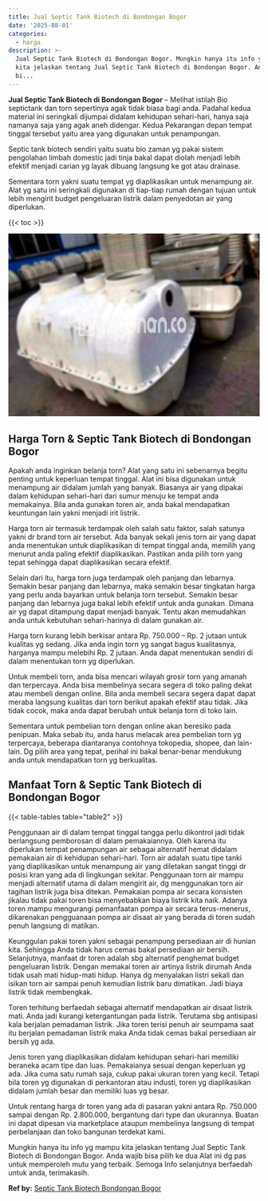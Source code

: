 ```yaml
---
title: Jual Septic Tank Biotech di Bondongan Bogor
date: '2025-08-01'
categories:
  - harga
description: >-
  Jual Septic Tank Biotech di Bondongan Bogor. Mungkin hanya itu info yg mampu
  kita jelaskan tentang Jual Septic Tank Biotech di Bondongan Bogor. Anda wajib
  bi...
---
```


**Jual Septic Tank Biotech di Bondongan Bogor** – Melihat istilah Bio septictank dan torn sepertinya agak tidak biasa bagi anda. Padahal kedua material ini seringkali dijumpai didalam kehidupan sehari-hari, hanya saja namanya saja yang agak aneh didengar. Kedua Pekarangan depan tempat tinggal tersebut yaitu area yang digunakan untuk penampungan.

Septic tank biotech sendiri yaitu suatu bio zaman yg pakai sistem pengolahan limbah domestic jadi tinja bakal dapat diolah menjadi lebih efektif menjadi carian yg layak dibuang langsung ke got atau drainase.

Sementara torn yakni suatu tempat yg diaplikasikan untuk menampung air. Alat yg satu ini seringkali digunakan di tiap-tiap rumah dengan tujuan untuk lebih mengirit budget pengeluaran listrik dalam penyedotan air yang diperlukan.

{{< toc >}}

![Jual Septic Tank Biotech di Bondongan Bogor](/images/jual-bio-septictank-34.png)

## Harga Torn & Septic Tank Biotech di Bondongan Bogor

Apakah anda inginkan belanja torn? Alat yang satu ini sebenarnya begitu penting untuk keperluan tempat tinggal. Alat ini bisa digunakan untuk menampung air didalam jumlah yang banyak. Biasanya air yang dipakai dalam kehidupan sehari-hari dari sumur menuju ke tempat anda memakainya. Bila anda gunakan toren air, anda bakal mendapatkan keuntungan lain yakni menjadi irit listrik.

Harga torn air termasuk terdampak oleh salah satu faktor, salah satunya yakni dr brand torn air tersebut. Ada banyak sekali jenis torn air yang dapat anda menentukan untuk diaplikasikan di tempat tinggal anda, memilih yang menurut anda paling efektif diaplikasikan. Pastikan anda pilih torn yang tepat sehingga dapat diaplikasikan secara efektif.

Selain dari itu, harga torn juga terdampak oleh panjang dan lebarnya. Semakin besar panjang dan lebarnya, maka semakin besar tingkatan harga yang perlu anda bayarkan untuk belanja torn tersebut. Semakin besar panjang dan lebarnya juga bakal lebih efektif untuk anda gunakan. Dimana air yg dapat ditampung dapat menjadi banyak. Tentu akan memudahkan anda untuk kebutuhan sehari-harinya di dalam gunakan air.

Harga torn kurang lebih berkisar antara Rp. 750.000 – Rp. 2 jutaan untuk kualitas yg sedang. Jika anda ingin torn yg sangat bagus kualitasnya, harganya mampu melebihi Rp. 2 jutaan. Anda dapat menentukan sendiri di dalam menentukan torn yg diperlukan.

Untuk membeli torn, anda bisa mencari wilayah grosir torn yang amanah dan terpercaya. Anda bisa membelinya secara segera di toko paling dekat atau membeli dengan online. Bila anda membeli secara segera dapat dapat meraba langsung kualitas dari torn berikut apakah efektif atau tidak. Jika tidak cocok, maka anda dapat berubah untuk belanja torn di toko lain.

Sementara untuk pembelian torn dengan online akan beresiko pada penipuan. Maka sebab itu, anda harus melacak area pembelian torn yg terpercaya, beberapa diantaranya contohnya tokopedia, shopee, dan lain-lain. Dg pilih area yang tepat, perihal ini bakal benar-benar mendukung anda untuk mendapatkan torn yg berkualitas.

## Manfaat Torn & Septic Tank Biotech di Bondongan Bogor

{{< table-tables table="table2" >}}

Penggunaan air di dalam tempat tinggal tangga perlu dikontrol jadi tidak berlangsung pemborosan di dalam pemakaiannya. Oleh karena itu diperlukan tempat penampungan air sebagai alternatif hemat didalam pemakaian air di kehidupan sehari-hari. Torn air adalah suatu tipe tanki yang diaplikasikan untuk menampung air yang diletakan sangat tinggi dr posisi kran yang ada di lingkungan sekitar. Penggunaan torn air mampu menjadi alternatif utama di dalam mengirit air, dg menggunakan torn air tagihan listrik juga bisa ditekan. Pemakaian pompa air secara konsisten jikalau tidak pakai toren bisa menyebabkan biaya listrik kita naik. Adanya toren mampu mengurangi pemanfaatan pompa air secara terus-menerus, dikarenakan pengguanaan pompa air disaat air yang berada di toren sudah penuh langsung di matikan.

Keunggulan pakai toren yakni sebagai penampung persediaan air di hunian kita. Sehingga Anda tidak harus cemas bakal persediaan air bersih. Selanjutnya, manfaat dr toren adalah sbg alternatif penghemat budget pengeluaran listrik. Dengan memakai toren air artinya listrik dirumah Anda tidak usah mati hidup-mati hidup. Hanya dg menyalakan listri sekali dan isikan torn air sampai penuh kemudian listrik baru dimatikan. Jadi biaya listrik tidak membengkak.

Toren terhitung berfaedah sebagai alternatif mendapatkan air disaat listrik mati. Anda jadi kurangi ketergantungan pada listrik. Terutama sbg antisipasi kala berjalan pemadaman listrik. Jika toren terisi penuh air seumpama saat itu berjalan pemadaman listrik maka Anda tidak cemas bakal persediaan air bersih yg ada.

Jenis toren yang diaplikasikan didalam kehidupan sehari-hari memiliki beraneka acam tipe dan luas. Pemakaianya sesuai dengan keperluan yg ada. Jika cuma satu rumah saja, cukup pakai ukuran toren yang kecil. Tetapi bila toren yg digunakan di perkantoran atau industi, toren yg diaplikasikan didalam jumlah besar dan memiliki luas yg besar.

Untuk rentang harga dr toren yang ada di pasaran yakni antara Rp. 750.000 sampai dengan Rp. 2.800.000, bergantung dari type dan ukurannya. Buatan ini dapat dipesan via marketplace ataupun membelinya langsung di tempat perbelanjaan dan toko bangunan terdekat kami.

Mungkin hanya itu info yg mampu kita jelaskan tentang Jual Septic Tank Biotech di Bondongan Bogor. Anda wajib bisa pilih ke dua Alat ini dg pas untuk memperoleh mutu yang terbaik. Semoga Info selanjutnya berfaedah untuk anda, terimakasih.

**Ref by:** [Septic Tank Biotech Bondongan Bogor](https://id.wikipedia.org/wiki/Septic)
